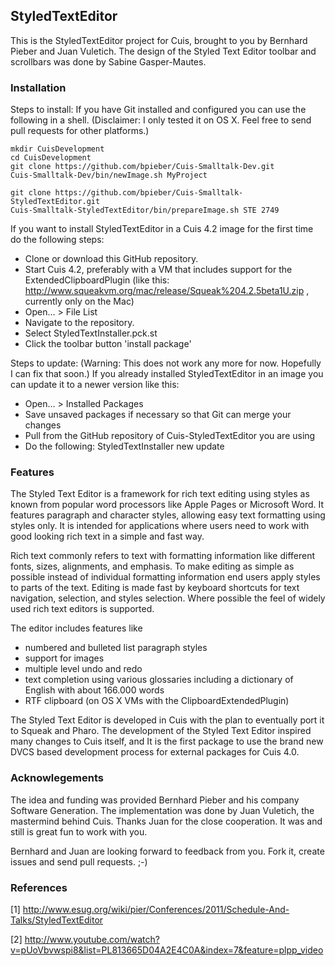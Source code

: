 StyledTextEditor
----------------

This is the StyledTextEditor project for Cuis, brought to you by Bernhard Pieber and Juan Vuletich. The design of the Styled Text Editor toolbar and scrollbars was done by Sabine Gasper-Mautes.

### Installation ###

Steps to install:
If you have Git installed and configured you can use the following in a shell. (Disclaimer: I only tested it on OS X. Feel free to send pull requests for other platforms.)
```
mkdir CuisDevelopment
cd CuisDevelopment
git clone https://github.com/bpieber/Cuis-Smalltalk-Dev.git
Cuis-Smalltalk-Dev/bin/newImage.sh MyProject

git clone https://github.com/bpieber/Cuis-Smalltalk-StyledTextEditor.git
Cuis-Smalltalk-StyledTextEditor/bin/prepareImage.sh STE 2749
```

If you want to install StyledTextEditor in a Cuis 4.2 image for the first time do the following steps:
- Clone or download this GitHub repository.
- Start Cuis 4.2, preferably with a VM that includes support for the ExtendedClipboardPlugin (like this: http://www.squeakvm.org/mac/release/Squeak%204.2.5beta1U.zip , currently only on the Mac)
- Open… > File List
- Navigate to the repository.
- Select StyledTextInstaller.pck.st
- Click the toolbar button 'install package'

Steps to update:
(Warning: This does not work any more for now. Hopefully I can fix that soon.)
If you already installed StyledTextEditor in an image you can update it to a newer version like this:
- Open… > Installed Packages
- Save unsaved packages if necessary so that Git can merge your changes
- Pull from the GitHub repository of Cuis-StyledTextEditor you are using
- Do the following: StyledTextInstaller new update 


### Features ###

The Styled Text Editor is a framework for rich text editing using styles as known from popular word processors like Apple Pages or Microsoft Word. It features paragraph and character styles, allowing easy text formatting using styles only. It is intended for applications where users need to work with good looking rich text in a simple and fast way.

Rich text commonly refers to text with formatting information like different fonts, sizes, alignments, and emphasis. To make editing as simple as possible instead of individual formatting information end users apply styles to parts of the text. Editing is made fast by keyboard shortcuts for text navigation, selection, and styles selection. Where possible the feel of widely used rich text editors is supported.

The editor includes features like
- numbered and bulleted list paragraph styles
- support for images
- multiple level undo and redo
- text completion using various glossaries including a dictionary of English with about 166.000 words
- RTF clipboard (on OS X VMs with the ClipboardExtendedPlugin)

The Styled Text Editor is developed in Cuis with the plan to eventually port it to Squeak and Pharo. The development of the Styled Text Editor inspired many changes to Cuis itself, and It is the first package to use the brand new DVCS based development process for external packages for Cuis 4.0. 

### Acknowlegements ###

The idea and funding was provided Bernhard Pieber and his company Software Generation. The implementation was done by Juan Vuletich, the mastermind behind Cuis. Thanks Juan for the close cooperation. It was and still is great fun to work with you.

Bernhard and Juan are looking forward to feedback from you. Fork it, create issues and send pull requests. ;-)


### References ###

[1] http://www.esug.org/wiki/pier/Conferences/2011/Schedule-And-Talks/StyledTextEditor

[2] http://www.youtube.com/watch?v=pUoVbvwspi8&list=PL813665D04A2E4C0A&index=7&feature=plpp_video
